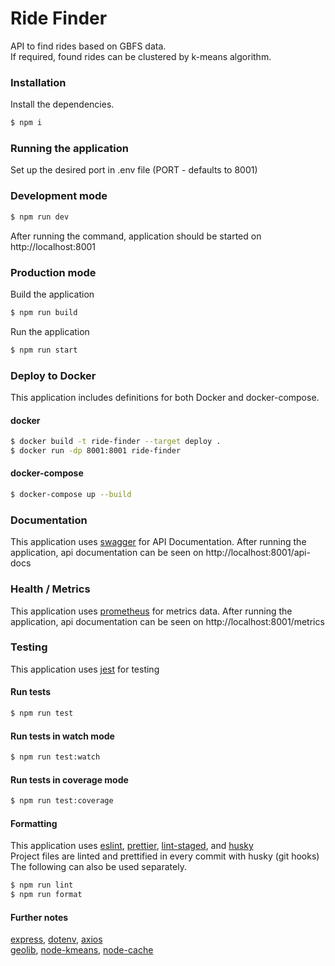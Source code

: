 # Ride Finder

API to find rides based on GBFS data.\
If required, found rides can be clustered by k-means algorithm.

### Installation

Install the dependencies.

```bash
$ npm i
```

### Running the application

Set up the desired port in .env file (PORT - defaults to 8001)

### Development mode

```bash
$ npm run dev
```

After running the command, application should be started on http://localhost:8001

### Production mode

Build the application

```bash
$ npm run build
```

Run the application

```bash
$ npm run start
```

### Deploy to Docker

This application includes definitions for both Docker and docker-compose.

#### docker

```bash
$ docker build -t ride-finder --target deploy .
$ docker run -dp 8001:8001 ride-finder
```

#### docker-compose

```bash
$ docker-compose up --build
```

### Documentation

This application uses [swagger](https://www.npmjs.com/package/swagger) for API Documentation.
After running the application, api documentation can be seen on http://localhost:8001/api-docs

### Health / Metrics

This application uses [prometheus](https://www.npmjs.com/package/prom-client) for metrics data.
After running the application, api documentation can be seen on http://localhost:8001/metrics

### Testing

This application uses [jest](https://www.npmjs.com/package/jest) for testing

#### Run tests

```bash
$ npm run test
```

#### Run tests in watch mode

```bash
$ npm run test:watch
```

#### Run tests in coverage mode

```bash
$ npm run test:coverage
```

#### Formatting

This application uses
[eslint](https://www.npmjs.com/package/eslint),
[prettier](https://www.npmjs.com/package/prettier),
[lint-staged](https://www.npmjs.com/package/lint-staged),
and
[husky](https://www.npmjs.com/package/husky)\
Project files are linted and prettified in every commit with husky (git hooks)\
The following can also be used separately.

```bash
$ npm run lint
$ npm run format
```

#### Further notes

[express](https://www.npmjs.com/package/express),
[dotenv](https://www.npmjs.com/package/dotenv),
[axios](https://www.npmjs.com/package/axios)\
[geolib](https://www.npmjs.com/package/geolib),
[node-kmeans](https://www.npmjs.com/package/node-kmeans),
[node-cache](https://www.npmjs.com/package/node-cache)
